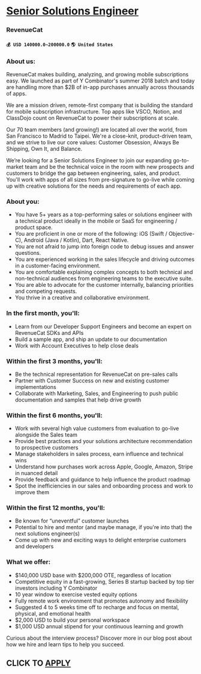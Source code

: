 # [Senior Solutions Engineer](https://www.remotewlb.com/apply/senior-solutions-engineer-90387)  
### RevenueCat  
#### `💰 USD 140000.0~200000.0` `🌎 United States`  

### About us:

RevenueCat makes building, analyzing, and growing mobile subscriptions easy. We launched as part of Y Combinator's summer 2018 batch and today are handling more than $2B of in-app purchases annually across thousands of apps.

We are a mission driven, remote-first company that is building the standard for mobile subscription infrastructure. Top apps like VSCO, Notion, and ClassDojo count on RevenueCat to power their subscriptions at scale.

Our 70 team members (and growing!) are located all over the world, from San Francisco to Madrid to Taipei. We're a close-knit, product-driven team, and we strive to live our core values: Customer Obsession, Always Be Shipping, Own It, and Balance.

We’re looking for a Senior Solutions Engineer to join our expanding go-to-market team and be the technical voice in the room with new prospects and customers to bridge the gap between engineering, sales, and product. You'll work with apps of all sizes from pre-signature to go-live while coming up with creative solutions for the needs and requirements of each app.

### About you:

  * You have 5+ years as a top-performing sales or solutions engineer with a technical product ideally in the mobile or SaaS for engineering / product space.
  * You are proficient in one or more of the following: iOS (Swift / Objective-C), Android (Java / Kotlin), Dart, React Native.
  * You are not afraid to jump into foreign code to debug issues and answer questions.
  * You are experienced working in the sales lifecycle and driving outcomes in a customer-facing environment.
  * You are comfortable explaining complex concepts to both technical and non-technical audiences from engineering teams to the executive suite.
  * You are able to advocate for the customer internally, balancing priorities and competing requests.
  * You thrive in a creative and collaborative environment.

### In the first month, you'll:

  * Learn from our Developer Support Engineers and become an expert on RevenueCat SDKs and APIs
  * Build a sample app, and ship an update to our documentation
  * Work with Account Executives to help close deals

### Within the first 3 months, you'll:

  * Be the technical representation for RevenueCat on pre-sales calls
  * Partner with Customer Success on new and existing customer implementations
  * Collaborate with Marketing, Sales, and Engineering to push public documentation and samples that help drive growth

### Within the first 6 months, you'll:

  * Work with several high value customers from evaluation to go-live alongside the Sales team
  * Provide best practices and your solutions architecture recommendation to prospective customers
  * Manage stakeholders in sales process, earn influence and technical wins
  * Understand how purchases work across Apple, Google, Amazon, Stripe in nuanced detail
  * Provide feedback and guidance to help influence the product roadmap
  * Spot the inefficiencies in our sales and onboarding process and work to improve them

### Within the first 12 months, you'll:

  * Be known for “uneventful” customer launches
  * Potential to hire and mentor (and maybe manage, if you're into that) the next solutions engineer(s)
  * Come up with new and exciting ways to delight enterprise customers and developers

###  **What we offer:**

  * $140,000 USD base with $200,000 OTE, regardless of location
  * Competitive equity in a fast-growing, Series B startup backed by top tier investors including Y Combinator
  * 10 year window to exercise vested equity options
  * Fully remote work environment that promotes autonomy and flexibility
  * Suggested 4 to 5 weeks time off to recharge and focus on mental, physical, and emotional health
  * $2,000 USD to build your personal workspace
  * $1,000 USD annual stipend for your continuous learning and growth

Curious about the interview process? Discover more in our blog post about how we hire and learn tips to help you succeed.

  
## CLICK TO [APPLY](https://www.remotewlb.com/apply/senior-solutions-engineer-90387)


